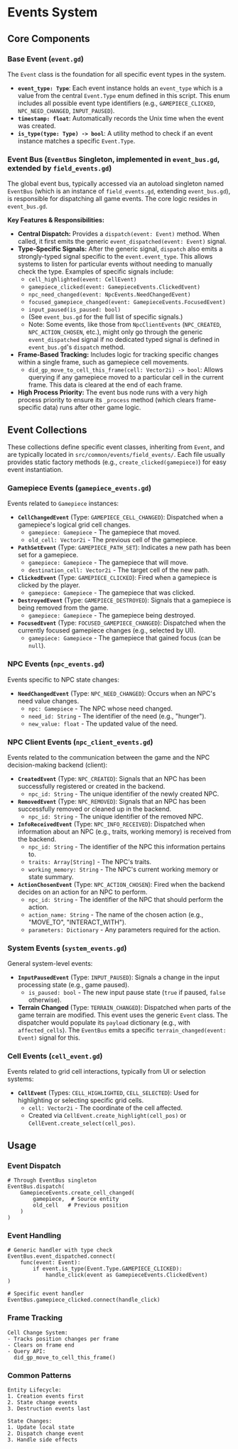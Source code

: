 # Events System

## Core Components

### Base Event (`event.gd`)
The `Event` class is the foundation for all specific event types in the system.
*   **`event_type: Type`**: Each event instance holds an `event_type` which is a value from the central `Event.Type` enum defined in this script. This enum includes all possible event type identifiers (e.g., `GAMEPIECE_CLICKED`, `NPC_NEED_CHANGED`, `INPUT_PAUSED`).
*   **`timestamp: float`**: Automatically records the Unix time when the event was created.
*   **`is_type(type: Type) -> bool`**: A utility method to check if an event instance matches a specific `Event.Type`.

### Event Bus (`EventBus` Singleton, implemented in `event_bus.gd`, extended by `field_events.gd`)
The global event bus, typically accessed via an autoload singleton named `EventBus` (which is an instance of `field_events.gd`, extending `event_bus.gd`), is responsible for dispatching all game events. The core logic resides in `event_bus.gd`.

**Key Features & Responsibilities:**
*   **Central Dispatch:** Provides a `dispatch(event: Event)` method. When called, it first emits the generic `event_dispatched(event: Event)` signal.
*   **Type-Specific Signals:** After the generic signal, `dispatch` also emits a strongly-typed signal specific to the `event.event_type`. This allows systems to listen for particular events without needing to manually check the type. Examples of specific signals include:
    *   `cell_highlighted(event: CellEvent)`
    *   `gamepiece_clicked(event: GamepieceEvents.ClickedEvent)`
    *   `npc_need_changed(event: NpcEvents.NeedChangedEvent)`
    *   `focused_gamepiece_changed(event: GamepieceEvents.FocusedEvent)`
    *   `input_paused(is_paused: bool)`
    *   (See `event_bus.gd` for the full list of specific signals.)
    *   Note: Some events, like those from `NpcClientEvents` (`NPC_CREATED`, `NPC_ACTION_CHOSEN`, etc.), might only go through the generic `event_dispatched` signal if no dedicated typed signal is defined in `event_bus.gd`'s `dispatch` method.
*   **Frame-Based Tracking:** Includes logic for tracking specific changes within a single frame, such as gamepiece cell movements.
    *   `did_gp_move_to_cell_this_frame(cell: Vector2i) -> bool`: Allows querying if any gamepiece moved to a particular cell in the current frame. This data is cleared at the end of each frame.
*   **High Process Priority:** The event bus node runs with a very high process priority to ensure its `_process` method (which clears frame-specific data) runs after other game logic.

## Event Collections

These collections define specific event classes, inheriting from `Event`, and are typically located in `src/common/events/field_events/`. Each file usually provides static factory methods (e.g., `create_clicked(gamepiece)`) for easy event instantiation.

### Gamepiece Events (`gamepiece_events.gd`)
Events related to `Gamepiece` instances:
*   **`CellChangedEvent`** (Type: `GAMEPIECE_CELL_CHANGED`): Dispatched when a gamepiece's logical grid cell changes.
    *   `gamepiece: Gamepiece` - The gamepiece that moved.
    *   `old_cell: Vector2i` - The previous cell of the gamepiece.
*   **`PathSetEvent`** (Type: `GAMEPIECE_PATH_SET`): Indicates a new path has been set for a gamepiece.
    *   `gamepiece: Gamepiece` - The gamepiece that will move.
    *   `destination_cell: Vector2i` - The target cell of the new path.
*   **`ClickedEvent`** (Type: `GAMEPIECE_CLICKED`): Fired when a gamepiece is clicked by the player.
    *   `gamepiece: Gamepiece` - The gamepiece that was clicked.
*   **`DestroyedEvent`** (Type: `GAMEPIECE_DESTROYED`): Signals that a gamepiece is being removed from the game.
    *   `gamepiece: Gamepiece` - The gamepiece being destroyed.
*   **`FocusedEvent`** (Type: `FOCUSED_GAMEPIECE_CHANGED`): Dispatched when the currently focused gamepiece changes (e.g., selected by UI).
    *   `gamepiece: Gamepiece` - The gamepiece that gained focus (can be `null`).

### NPC Events (`npc_events.gd`)
Events specific to NPC state changes:
*   **`NeedChangedEvent`** (Type: `NPC_NEED_CHANGED`): Occurs when an NPC's need value changes.
    *   `npc: Gamepiece` - The NPC whose need changed.
    *   `need_id: String` - The identifier of the need (e.g., "hunger").
    *   `new_value: float` - The updated value of the need.

### NPC Client Events (`npc_client_events.gd`)
Events related to the communication between the game and the NPC decision-making backend (client):
*   **`CreatedEvent`** (Type: `NPC_CREATED`): Signals that an NPC has been successfully registered or created in the backend.
    *   `npc_id: String` - The unique identifier of the newly created NPC.
*   **`RemovedEvent`** (Type: `NPC_REMOVED`): Signals that an NPC has been successfully removed or cleaned up in the backend.
    *   `npc_id: String` - The unique identifier of the removed NPC.
*   **`InfoReceivedEvent`** (Type: `NPC_INFO_RECEIVED`): Dispatched when information about an NPC (e.g., traits, working memory) is received from the backend.
    *   `npc_id: String` - The identifier of the NPC this information pertains to.
    *   `traits: Array[String]` - The NPC's traits.
    *   `working_memory: String` - The NPC's current working memory or state summary.
*   **`ActionChosenEvent`** (Type: `NPC_ACTION_CHOSEN`): Fired when the backend decides on an action for an NPC to perform.
    *   `npc_id: String` - The identifier of the NPC that should perform the action.
    *   `action_name: String` - The name of the chosen action (e.g., "MOVE_TO", "INTERACT_WITH").
    *   `parameters: Dictionary` - Any parameters required for the action.

### System Events (`system_events.gd`)
General system-level events:
*   **`InputPausedEvent`** (Type: `INPUT_PAUSED`): Signals a change in the input processing state (e.g., game paused).
    *   `is_paused: bool` - The new input pause state (`true` if paused, `false` otherwise).
*   **Terrain Changed** (Type: `TERRAIN_CHANGED`): Dispatched when parts of the game terrain are modified. This event uses the generic `Event` class. The dispatcher would populate its `payload` dictionary (e.g., with `affected_cells`). The `EventBus` emits a specific `terrain_changed(event: Event)` signal for this.

### Cell Events (`cell_event.gd`)
Events related to grid cell interactions, typically from UI or selection systems:
*   **`CellEvent`** (Types: `CELL_HIGHLIGHTED`, `CELL_SELECTED`): Used for highlighting or selecting specific grid cells.
    *   `cell: Vector2i` - The coordinate of the cell affected.
    *   Created via `CellEvent.create_highlight(cell_pos)` or `CellEvent.create_select(cell_pos)`.

## Usage

### Event Dispatch
```gdscript
# Through EventBus singleton
EventBus.dispatch(
    GamepieceEvents.create_cell_changed(
        gamepiece,  # Source entity
        old_cell   # Previous position
    )
)
```

### Event Handling
```gdscript
# Generic handler with type check
EventBus.event_dispatched.connect(
    func(event: Event):
        if event.is_type(Event.Type.GAMEPIECE_CLICKED):
            handle_click(event as GamepieceEvents.ClickedEvent)
)

# Specific event handler
EventBus.gamepiece_clicked.connect(handle_click)
```

### Frame Tracking
```
Cell Change System:
- Tracks position changes per frame
- Clears on frame end
- Query API:
  did_gp_move_to_cell_this_frame()
```

### Common Patterns
```
Entity Lifecycle:
1. Creation events first
2. State change events
3. Destruction events last

State Changes:
1. Update local state
2. Dispatch change event
3. Handle side effects
```
